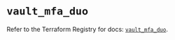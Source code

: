 # `vault_mfa_duo`

Refer to the Terraform Registry for docs: [`vault_mfa_duo`](https://registry.terraform.io/providers/hashicorp/vault/4.5.0/docs/resources/mfa_duo).
